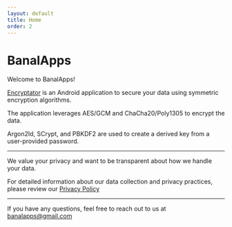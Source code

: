 ```yaml
---
layout: default
title: Home
order: 2
---
```


# BanalApps

Welcome to BanalApps!

[Encryptator](https://play.google.com/store/apps/details?id=com.monks.banalapps.encryptator) is an Android application to secure your data using symmetric encryption algorithms.

The application leverages AES/GCM and ChaCha20/Poly1305 to encrypt the data.

Argon2Id, SCrypt, and PBKDF2 are used to create a derived key from a user-provided password.

---

We value your privacy and want to be transparent about how we handle your data.

For detailed information about our data collection and privacy practices, please review our [Privacy Policy](https://banalapps.github.io/PRIVACY)

---

If you have any questions, feel free to reach out to us at [banalapps@gmail.com](mailto:banalapps@gmail.com)
